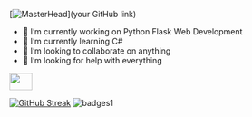 [![MasterHead](https://ibb.co/ZdRRxxF)](your GitHub link)

- 🔭 I’m currently working on Python Flask Web Development
- 🌱 I’m currently learning C#
- 👯 I’m looking to collaborate on anything
- 🤔 I’m looking for help with everything

<a href="https://www.instagram.com/gagechisholm/?hl=en" target="blank"><img align="center" src="https://cdn.jsdelivr.net/npm/simple-icons@3.0.1/icons/instagram.svg" alt="" height="30" width="40" /></a>

[![GitHub Streak](https://github-readme-streak-stats.herokuapp.com/?user=DenverCoder1)](https://git.io/streak-stats)
![badges1](https://dev-to-uploads.s3.amazonaws.com/uploads/articles/6n8fc8zw8pawxveffitx.png)
<!--
**gagechisholm/gagechisholm** is a ✨ _special_ ✨ repository because its `README.md` (this file) appears on your GitHub profile.

Here are some ideas to get you started:

- 🔭 I’m currently working on ...
- 🌱 I’m currently learning ...
- 👯 I’m looking to collaborate on ...
- 🤔 I’m looking for help with ...
- 💬 Ask me about ...
- 📫 How to reach me: ...
- 😄 Pronouns: ...
- ⚡ Fun fact: ...
-->
